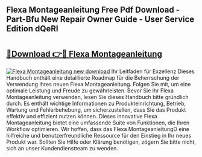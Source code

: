 ## Flexa Montageanleitung Free Pdf Download - Part-Bfu New Repair Owner Guide - User Service Edition dQeRI

# <h2><a href="http://df8rye.blite.top/?on=Flexa+Montageanleitung">🔗Download 👉🔴 Flexa Montageanleitung</a></h2>

[![Flexa Montageanleitung new download](https://i.imgur.com/lujVjoI.png)](http://df8rye.blite.top/?on=Flexa+Montageanleitung)
Ihr Leitfaden für Exzellenz Dieses Handbuch enthält eine detaillierte Roadmap für die Beherrschung der Verwendung Ihres neuen Flexa Montageanleitung. Folgen Sie mit, um eine optimale Leistung und Freude zu gewährleisten. Bevor Sie Ihr Flexa Montageanleitung verwenden, lesen Sie dieses Handbuch bitte gründlich durch. Es enthält wichtige Informationen zu Produkteinrichtung, Betrieb, Wartung und Fehlerbehebung, um sicherzustellen, dass Sie das Produkt effektiv und effizient nutzen können. Dieses innovative Flexa Montageanleitung bietet eine umfassende Suite von Funktionen, die Ihren Workflow optimieren. Wir hoffen, dass das Flexa MontageanleitungD eine hilfreiche und benutzerfreundliche Ressource für den Einstieg in Ihr neues Produkt war. Sollten Sie Hilfe oder Klärung benötigen, zögern Sie bitte nicht, sich an unser Kundendienstteam zu wenden.
